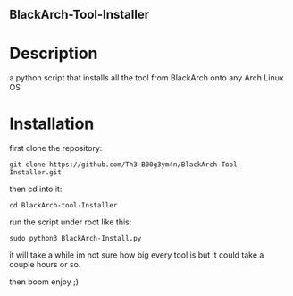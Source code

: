 ## BlackArch-Tool-Installer
# Description
a python script that installs all the tool from BlackArch 
onto any Arch Linux OS

# Installation
first clone the repository:

``` git clone https://github.com/Th3-B00g3ym4n/BlackArch-Tool-Installer.git ```



then cd into it:

``` cd BlackArch-tool-Installer ```


run the script under root like this:

``` sudo python3 BlackArch-Install.py ```

it will take a while im not sure how big every tool is
but it could take a couple hours or so.

then boom enjoy ;)
